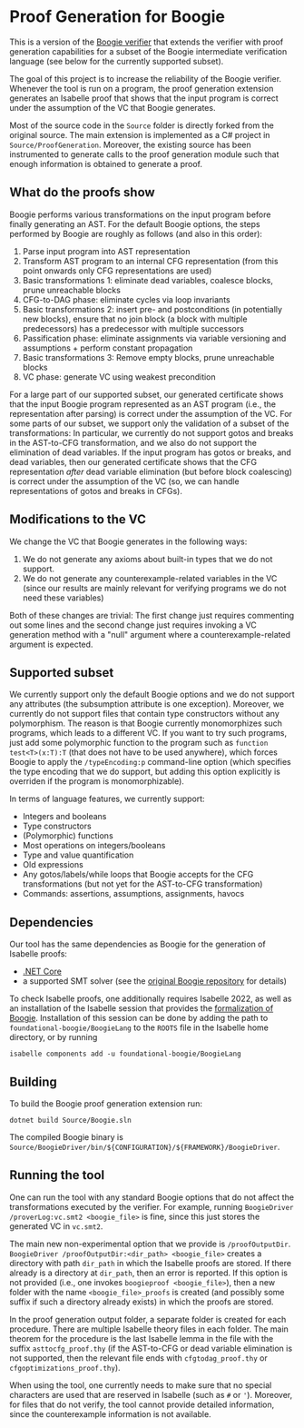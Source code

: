 # Proof Generation for Boogie

This is a version of the [Boogie verifier](https://github.com/boogie-org/boogie) 
that extends the verifier with proof generation capabilities for a subset of
the Boogie intermediate verification language (see below for the currently
supported subset).

The goal of this project is to increase the reliability of the Boogie verifier.
Whenever the tool is run on a program, the proof generation extension generates 
an Isabelle proof that shows that the input program is 
correct under the assumption of the VC that Boogie generates.

Most of the source code in the `Source` folder is directly forked from the original
source. The main extension is implemented as a C# project in `Source/ProofGeneration`.
Moreover, the existing source has been instrumented to generate calls to the 
proof generation module such that enough information is obtained to generate 
a proof.


## What do the proofs show
Boogie performs various transformations on the input program before finally
generating an AST. For the default Boogie options, the steps performed by 
Boogie are roughly as follows (and also in this order):

1. Parse input program into AST representation
1. Transform AST program to an internal CFG representation (from this point onwards
only CFG representations are used)
2. Basic transformations 1: eliminate dead variables, coalesce blocks, prune unreachable blocks
3. CFG-to-DAG phase: eliminate cycles via loop invariants
4. Basic transformations 2: insert pre- and postconditions (in potentially new blocks), 
ensure that no join block (a block with multiple predecessors) has a predecessor
with multiple successors
5. Passification phase: eliminate assignments via variable versioning and assumptions + perform
constant propagation
6. Basic transformations 3: Remove empty blocks, prune unreachable blocks
7. VC phase: generate VC using weakest precondition

For a large part of our supported subset, our generated certificate shows that the input Boogie program represented
as an AST program (i.e., the representation after parsing) is correct under the assumption of the VC.
For some parts of our subset, we support only the validation of a subset of the transformations:
In particular, we currently do not support gotos and breaks in the AST-to-CFG transformation, and we also do not support the elimination of dead variables.
If the input program has gotos or breaks, and dead variables, then our generated certificate shows that the CFG representation *after* dead variable elimination (but before block coalescing)
is correct under the assumption of the VC (so, we can handle representations of gotos and breaks in CFGs).

## Modifications to the VC
We change the VC that Boogie generates in the following ways:
1. We do not generate any axioms about built-in types that we do not support.
2. We do not generate any counterexample-related variables in the VC (since our 
results are mainly relevant for verifying programs we do not need these variables)

Both of these changes are trivial: The first change just requires commenting out
some lines and the second change just requires invoking a VC generation method
with a "null" argument where a counterexample-related argument is expected.


## Supported subset
We currently support only the default Boogie options and we do not support any attributes (the subsumption attribute is one exception). Moreover, we currently do not support files that contain type constructors without any polymorphism. The reason is that Boogie currently monomorphizes such programs, which leads to a different VC. If you want to try such programs, just add some polymorphic function to the program such as `function test<T>(x:T):T` (that does not have to be used anywhere), which forces Boogie to apply the `/typeEncoding:p` command-line option (which specifies the type encoding that we do support, but adding this option explicitly is overriden if the program is monomorphizable).

In terms of language features, we currently support:

* Integers and booleans
* Type constructors
* (Polymorphic) functions
* Most operations on integers/booleans
* Type and value quantification
* Old expressions
* Any gotos/labels/while loops that Boogie accepts for the CFG transformations (but not yet for the AST-to-CFG transformation)
* Commands: assertions, assumptions, assignments, havocs

## Dependencies
Our tool has the same dependencies as Boogie for the generation of Isabelle proofs:
* [.NET Core](https://dotnet.microsoft.com)
* a supported SMT solver (see the [original Boogie repository](https://github.com/boogie-org/boogie)
for details)

To check Isabelle proofs, one additionally requires Isabelle 2022, as well as 
an installation of the Isabelle session that provides the [formalization of 
Boogie](https://github.com/gauravpartha/foundational-boogie/). Installation
of this session can be done by adding the path to `foundational-boogie/BoogieLang`
to the `ROOTS` file in the Isabelle home directory, or by running

```
isabelle components add -u foundational-boogie/BoogieLang
```

## Building

To build the Boogie proof generation extension run:

```
dotnet build Source/Boogie.sln
```

The compiled Boogie binary is
`Source/BoogieDriver/bin/${CONFIGURATION}/${FRAMEWORK}/BoogieDriver`.

## Running the tool
One can run the tool with any standard Boogie options that do not affect the 
transformations executed by the verifier. For example, running 
```BoogieDriver /proverLog:vc.smt2 <boogie_file>```
is fine, since this just stores the generated VC in `vc.smt2`.

The main new non-experimental option that we provide is `/proofOutputDir`.
`BoogieDriver /proofOutputDir:<dir_path> <boogie_file>` creates a directory 
with path `dir_path` in which the Isabelle proofs are stored. If there already
is a directory at `dir_path`, then an error is reported. If this option is not 
provided (i.e., one invokes `boogieproof <boogie_file>`), then a new folder with 
the name `<boogie_file>_proofs` is created (and possibly some suffix if such a 
directory already exists) in which the proofs are stored.

In the proof generation output folder, a separate folder is created for each 
procedure. There are multiple Isabelle theory files in each folder. The main
theorem for the procedure is the last Isabelle lemma in the file with the suffix
`asttocfg_proof.thy` (if the AST-to-CFG or dead variable elimination is not supported,
then the relevant file ends with `cfgtodag_proof.thy` or `cfgoptimizations_proof.thy`). 

When using the tool, one currently needs to make sure that no special characters
are used that are reserved in Isabelle (such as `#` or `'`). Moreover, for
files that do not verify, the tool cannot provide detailed information, since
the counterexample information is not available.
